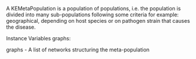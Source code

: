 A KEMetaPopulation is a population of populations, i.e. the population is divided into many sub-populations following some criteria for example: geographical, depending on host species or on pathogen strain that causes the disease.

Instance Variables
	graphs:		<OrderedCollection>

graphs
	-  A list of networks structuring the meta-population


